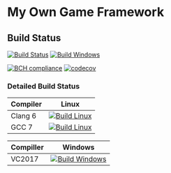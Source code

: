 # My Own Game Framework

## Build Status
[![Build Status](https://travis-ci.org/alexiynew/game_framework.svg?branch=master)](https://travis-ci.org/alexiynew/game_framework)
[![Build Windows](https://ci.appveyor.com/api/projects/status/github/alexiynew/game_framework?branch=master&svg=true)](https://ci.appveyor.com/project/alexiynew/game-framework)

[![BCH compliance](https://bettercodehub.com/edge/badge/alexiynew/game_framework?branch=master)](https://bettercodehub.com/)
[![codecov](https://codecov.io/gh/alexiynew/game_framework/branch/master/graph/badge.svg)](https://codecov.io/gh/alexiynew/game_framework)

### Detailed Build Status
| Compiler      | Linux |
|---------------|-------|
| Clang 6       | [![Build Linux](https://travis-matrix-badges.herokuapp.com/repos/alexiynew/game_framework/branches/master/1)](https://travis-ci.org/alexiynew/game_framework) |
| GCC 7         | [![Build Linux](https://travis-matrix-badges.herokuapp.com/repos/alexiynew/game_framework/branches/master/2)](https://travis-ci.org/alexiynew/game_framework) |

| Compiller       | Windows |
|-----------------|---------|
| VC2017 | [![Build Windows](https://ci.appveyor.com/api/projects/status/github/alexiynew/game_framework?branch=master&svg=true)](https://ci.appveyor.com/project/alexiynew/game-framework) |
